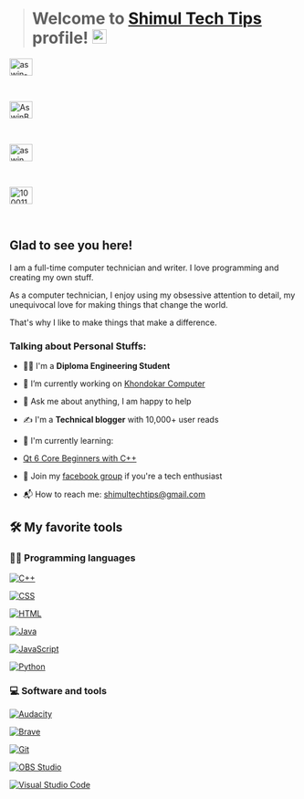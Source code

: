 > # Welcome to [Shimul Tech Tips](https://aswinbarath.me/) profile! <a href="https://shimultechtips.wixsite.com/website"><img src="https://media.giphy.com/media/hvRJCLFzcasrR4ia7z/giphy.gif"  width="25px"></a>

  

<a  href="https://www.linkedin.com/in/shimultechtips/"  target="_blank"><img  align="center"  src="https://raw.githubusercontent.com/rahuldkjain/github-profile-readme-generator/master/src/images/icons/Social/linked-in-alt.svg"  alt="aswin-barath"  height="30"  width="40"  /></a>

&nbsp;

<a  href="https://twitter.com/shimultechtips/"  target="_blank"><img  align="center"  src="https://raw.githubusercontent.com/rahuldkjain/github-profile-readme-generator/master/src/images/icons/Social/twitter.svg"  alt="AswinBarath2"  height="30"  width="40"  /></a>

&nbsp;

<a  href="https://www.instagram.com/shimultechtips/"  target="_blank"><img  align="center"  src="https://raw.githubusercontent.com/rahuldkjain/github-profile-readme-generator/master/src/images/icons/Social/instagram.svg"  alt="aswin_barath_"  height="30"  width="40"  /></a>

&nbsp;

<a  href="https://www.facebook.com/shimultt"  target="_blank"><img  align="center"  src="https://raw.githubusercontent.com/rahuldkjain/github-profile-readme-generator/master/src/images/icons/Social/facebook.svg"  alt="100011683902531e"  height="30"  width="40"  /></a>

&nbsp;

  
  
  

## Glad to see you here! &nbsp;   

I am a full-time computer technician and writer. I love programming and creating my own stuff.

As a computer technician, I enjoy using my obsessive attention to detail, my unequivocal love for making things that change the world.  

That's why I like to make things that make a difference.   
  

### Talking about Personal Stuffs:  

- 👨‍🎓 I'm a **Diploma Engineering Student**

- 🔭 I’m currently working on [Khondokar Computer](https://www.facebook.com/groups/268626812123677)

- 💬 Ask me about anything, I am happy to help

- ✍ I'm a **Technical blogger** with 10,000+ user reads

- 🌱 I'm currently learning:

-  [Qt 6 Core Beginners with C++](https://www.udemy.com/course/qt-6-core-beginners-with-cpp/)

- 👯 Join my [facebook group](https://www.facebook.com/groups/shimultt/) if you're a tech enthusiast

- 📬 How to reach me: [shimultechtips@gmail.com](mailto:shimultechtips@gmail.com)


  

## 🛠️ My favorite tools

  

### 👨‍💻 Programming languages

  

<p>



<a  href="#"><img  alt="C++"  src="https://custom-icon-badges.herokuapp.com/badge/C++-9C033A.svg?logo=cpp2&logoColor=white"></a>

<a  href="#"><img  alt="CSS"  src="https://img.shields.io/badge/CSS-1572B6.svg?logo=css3&logoColor=white"></a>

<a  href="#"><img  alt="HTML"  src="https://img.shields.io/badge/HTML-E34F26.svg?logo=html5&logoColor=white"></a>

<a  href="#"><img  alt="Java"  src="https://img.shields.io/badge/Java-007396.svg?logo=java&logoColor=white"></a>

<a  href="#"><img  alt="JavaScript"  src="https://img.shields.io/badge/JavaScript-F7DF1E.svg?logo=javascript&logoColor=black"></a>


<a  href="#"><img  alt="Python"  src="https://img.shields.io/badge/Python-14354C.svg?logo=python&logoColor=white"></a>

</p>



  

### 💻 Software and tools

  

<p>

<a  href="#"><img  alt="Audacity"  src="https://img.shields.io/badge/-Audacity-0000CC?logo=audacity&logoColor=white"></a>

<a  href="#"><img  alt="Brave"  src="https://img.shields.io/badge/-Brave-FB542B?logo=brave&logoColor=white"></a>

<a  href="#"><img  alt="Git"  src="https://img.shields.io/badge/Git-F05033.svg?logo=git&logoColor=white"></a>

<a  href="#"><img  alt="OBS Studio"  src="https://img.shields.io/badge/-OBS%20Studio-302E31?logo=obs-studio&logoColor=white"></a>


<a  href="#"><img  alt="Visual Studio Code"  src="https://img.shields.io/badge/Visual%20Studio%20Code-0078d7.svg?logo=visual-studio-code&logoColor=white"></a>

</p>
